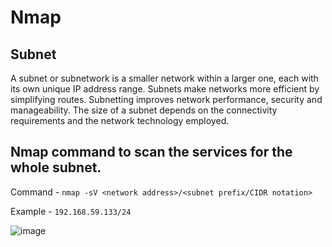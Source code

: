 # Nmap

## Subnet
A subnet or subnetwork is a smaller network within a larger one, each with its own unique IP address range. Subnets make networks more efficient by simplifying routes. Subnetting improves network performance, security and manageability.
The size of a subnet depends on the connectivity requirements and the network technology employed.
## Nmap command to scan the services for the whole subnet.
Command - `nmap -sV <network address>/<subnet prefix/CIDR notation>`

Example - `192.168.59.133/24`

![image](https://user-images.githubusercontent.com/33444140/226260646-cc8aa426-8de7-481e-83ad-c998fd0aa03a.png)
